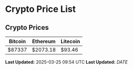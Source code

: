 # Crypto Price List

## Crypto Prices
| Bitcoin | Ethereum | Litecoin |
| ------- | -------- | -------- |
| $87337 | $2073.18 | $93.46 |
**Last Updated:** 2025-03-25 09:54 UTC
**Last Updated:** $DATE$
